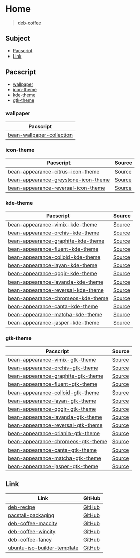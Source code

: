 

# Home

> [deb-coffee](https://github.com/samwhelp/deb-coffee)




## Subject

* [Pacscript](#pacscript)
* [Link](#link)




## Pacscript

* [wallpaper](#wallpaper)
* [icon-theme](#icon-theme)
* [kde-theme](#kde-theme)
* [gtk-theme](#gtk-theme)




### wallpaper

| Pacscript |
| --------- |
| [bean-wallpaper-collection](https://github.com/samwhelp/deb-coffee/blob/main/packages/bean-wallpaper-collection/bean-wallpaper-collection.pacscript) |


### icon-theme

| Pacscript | Source |
| --------- | ------ |
| [bean-appearance-citrus-icon-theme](https://github.com/samwhelp/deb-coffee/blob/main/packages/bean-appearance-citrus-icon-theme/bean-appearance-citrus-icon-theme.pacscript) | [Source](https://github.com/yeyushengfan258/Citrus-icon-theme) |
| [bean-appearance-greystone-icon-theme](https://github.com/samwhelp/deb-coffee/blob/main/packages/bean-appearance-greystone-icon-theme/bean-appearance-greystone-icon-theme.pacscript) | [Source](https://github.com/SethStormR/GreyStone) |
| [bean-appearance-reversal-icon-theme](https://github.com/samwhelp/deb-coffee/blob/main/packages/bean-appearance-reversal-icon-theme/bean-appearance-reversal-icon-theme.pacscript) | [Source](https://github.com/yeyushengfan258/Reversal-icon-theme) |


### kde-theme

| Pacscript | Source |
| --------- | ------ |
| [bean-appearance-vimix-kde-theme](https://github.com/samwhelp/deb-coffee/blob/main/packages/bean-appearance-vimix-kde-theme/bean-appearance-vimix-kde-theme.pacscript) | [Source](https://github.com/vinceliuice/Vimix-kde) |
| [bean-appearance-orchis-kde-theme](https://github.com/samwhelp/deb-coffee/blob/main/packages/bean-appearance-orchis-kde-theme/bean-appearance-orchis-kde-theme.pacscript) | [Source](https://github.com/vinceliuice/Orchis-kde) |
| [bean-appearance-graphite-kde-theme](https://github.com/samwhelp/deb-coffee/blob/main/packages/bean-appearance-graphite-kde-theme/bean-appearance-graphite-kde-theme.pacscript) | [Source](https://github.com/vinceliuice/Graphite-kde-theme) |
| [bean-appearance-fluent-kde-theme](https://github.com/samwhelp/deb-coffee/blob/main/packages/bean-appearance-fluent-kde-theme/bean-appearance-fluent-kde-theme.pacscript) | [Source](https://github.com/vinceliuice/Fluent-kde) |
| [bean-appearance-colloid-kde-theme](https://github.com/samwhelp/deb-coffee/blob/main/packages/bean-appearance-colloid-kde-theme/bean-appearance-colloid-kde-theme.pacscript) | [Source](https://github.com/vinceliuice/Colloid-kde) |
| [bean-appearance-layan-kde-theme](https://github.com/samwhelp/deb-coffee/blob/main/packages/bean-appearance-layan-kde-theme/bean-appearance-layan-kde-theme.pacscript) | [Source](https://github.com/vinceliuice/Layan-kde) |
| [bean-appearance-qogir-kde-theme](https://github.com/samwhelp/deb-coffee/blob/main/packages/bean-appearance-qogir-kde-theme/bean-appearance-qogir-kde-theme.pacscript) | [Source](https://github.com/vinceliuice/Qogir-kde) |
| [bean-appearance-lavanda-kde-theme](https://github.com/samwhelp/deb-coffee/blob/main/packages/bean-appearance-lavanda-kde-theme/bean-appearance-lavanda-kde-theme.pacscript) | [Source](https://github.com/vinceliuice/Lavanda-kde) |
| [bean-appearance-reversal-kde-theme](https://github.com/samwhelp/deb-coffee/blob/main/packages/bean-appearance-reversal-kde-theme/bean-appearance-reversal-kde-theme.pacscript) | [Source](https://github.com/yeyushengfan258/Reversal-kde) |
| [bean-appearance-chromeos-kde-theme](https://github.com/samwhelp/deb-coffee/blob/main/packages/bean-appearance-chromeos-kde-theme/bean-appearance-chromeos-kde-theme.pacscript) | [Source](hhttps://github.com/vinceliuice/ChromeOS-kde) |
| [bean-appearance-canta-kde-theme](https://github.com/samwhelp/deb-coffee/blob/main/packages/bean-appearance-canta-kde-theme/bean-appearance-canta-kde-theme.pacscript) | [Source](https://github.com/vinceliuice/Canta-kde) |
| [bean-appearance-matcha-kde-theme](https://github.com/samwhelp/deb-coffee/blob/main/packages/bean-appearance-matcha-kde-theme/bean-appearance-matcha-kde-theme.pacscript) | [Source](https://github.com/vinceliuice/Matcha-kde) |
| [bean-appearance-jasper-kde-theme](https://github.com/samwhelp/deb-coffee/blob/main/packages/bean-appearance-jasper-kde-theme/bean-appearance-jasper-kde-theme.pacscript) | [Source](https://github.com/vinceliuice/Jasper-kde) |


### gtk-theme

| Pacscript | Source |
| --------- | ------ |
| [bean-appearance-vimix-gtk-theme](https://github.com/samwhelp/deb-coffee/blob/main/packages/bean-appearance-vimix-gtk-theme/bean-appearance-vimix-gtk-theme.pacscript) | [Source](https://github.com/vinceliuice/Vimix-gtk-themes) |
| [bean-appearance-orchis-gtk-theme](https://github.com/samwhelp/deb-coffee/blob/main/packages/bean-appearance-orchis-gtk-theme/bean-appearance-orchis-gtk-theme.pacscript) | [Source](https://github.com/vinceliuice/Orchis-theme) |
| [bean-appearance-graphite-gtk-theme](https://github.com/samwhelp/deb-coffee/blob/main/packages/bean-appearance-graphite-gtk-theme/bean-appearance-graphite-gtk-theme.pacscript) | [Source](https://github.com/vinceliuice/Graphite-gtk-theme) |
| [bean-appearance-fluent-gtk-theme](https://github.com/samwhelp/deb-coffee/blob/main/packages/bean-appearance-fluent-gtk-theme/bean-appearance-fluent-gtk-theme.pacscript) | [Source](https://github.com/vinceliuice/Fluent-gtk-theme) |
| [bean-appearance-colloid-gtk-theme](https://github.com/samwhelp/deb-coffee/blob/main/packages/bean-appearance-colloid-gtk-theme/bean-appearance-colloid-gtk-theme.pacscript) | [Source](https://github.com/vinceliuice/Colloid-gtk-theme) |
| [bean-appearance-layan-gtk-theme](https://github.com/samwhelp/deb-coffee/blob/main/packages/bean-appearance-layan-gtk-theme/bean-appearance-layan-gtk-theme.pacscript) | [Source](https://github.com/vinceliuice/Layan-gtk-theme) |
| [bean-appearance-qogir-gtk-theme](https://github.com/samwhelp/deb-coffee/blob/main/packages/bean-appearance-qogir-gtk-theme/bean-appearance-qogir-gtk-theme.pacscript) | [Source](https://github.com/vinceliuice/Qogir-theme) |
| [bean-appearance-lavanda-gtk-theme](https://github.com/samwhelp/deb-coffee/blob/main/packages/bean-appearance-lavanda-gtk-theme/bean-appearance-lavanda-gtk-theme.pacscript) | [Source](https://github.com/vinceliuice/Lavanda-gtk-theme) |
| [bean-appearance-reversal-gtk-theme](https://github.com/samwhelp/deb-coffee/blob/main/packages/bean-appearance-reversal-gtk-theme/bean-appearance-reversal-gtk-theme.pacscript) | [Source](https://github.com/yeyushengfan258/Reversal-gtk-theme) |
| [bean-appearance-orianin-gtk-theme](https://github.com/samwhelp/deb-coffee/blob/main/packages/bean-appearance-orianin-gtk-theme/bean-appearance-orianin-gtk-theme.pacscript) | [Source](https://github.com/vinceliuice/Orianin-gtk-theme) |
| [bean-appearance-chromeos-gtk-theme](https://github.com/samwhelp/deb-coffee/blob/main/packages/bean-appearance-chromeos-gtk-theme/bean-appearance-chromeos-gtk-theme.pacscript) | [Source](https://github.com/vinceliuice/ChromeOS-theme) |
| [bean-appearance-canta-gtk-theme](https://github.com/samwhelp/deb-coffee/blob/main/packages/bean-appearance-canta-gtk-theme/bean-appearance-canta-gtk-theme.pacscript) | [Source](https://github.com/vinceliuice/Canta-theme) |
| [bean-appearance-matcha-gtk-theme](https://github.com/samwhelp/deb-coffee/blob/main/packages/bean-appearance-matcha-gtk-theme/bean-appearance-matcha-gtk-theme.pacscript) | [Source](https://github.com/vinceliuice/Matcha-gtk-theme) |
| [bean-appearance-jasper-gtk-theme](https://github.com/samwhelp/deb-coffee/blob/main/packages/bean-appearance-jasper-gtk-theme/bean-appearance-jasper-gtk-theme.pacscript) | [Source](https://github.com/vinceliuice/Jasper-gtk-theme) |




## Link

| Link | GitHub |
| ---- | ------ |
| [deb-recipe](https://samwhelp.github.io/deb-recipe/) | [GitHub](https://github.com/samwhelp/deb-recipe) |
| [pacstall-packaging](https://samwhelp.github.io/deb-recipe/) | [GitHub](https://github.com/samwhelp/pacstall-packaging) |
| [deb-coffee-maccity](https://samwhelp.github.io/deb-coffee-maccity/) | [GitHub](https://github.com/samwhelp/deb-coffee-maccity) |
| [deb-coffee-wincity](https://samwhelp.github.io/deb-coffee-wincity/) | [GitHub](https://github.com/samwhelp/deb-coffee-wincity) |
| [deb-coffee-fancy](https://samwhelp.github.io/deb-coffee-fancy/) | [GitHub](https://github.com/samwhelp/deb-coffee-fancy) |
| [ubuntu-iso-builder-template](https://samwhelp.github.io/ubuntu-iso-builder-template/) | [GitHub](https://github.com/samwhelp/ubuntu-iso-builder-template) |
